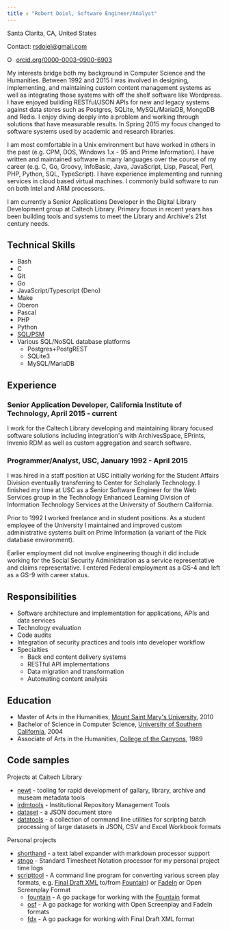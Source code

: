 ```yaml
---
title : "Robert Doiel, Software Engineer/Analyst"
---
```


Santa Clarita, CA, United States

Contact: rsdoiel@gmail.com

<a href="https://orcid.org/0000-0003-0900-6903" target="orcid.widget" rel="noopener noreferrer" style="vertical-align:top;"><img src="https://orcid.org/sites/default/files/images/orcid_16x16.png" style="width:1em;margin-right:.5em;" alt="ORCID iD icon">orcid.org/0000-0003-0900-6903</a>

My interests bridge both my background in Computer Science and the Humanities. Between 1992 and 2015 I was involved in designing, implementing, and maintaining custom content management systems as well as integrating those systems with off the shelf software like Wordpress. I have enjoyed building RESTful/JSON APIs for new and legacy systems against data stores such as Postgres, SQLite, MySQL/MariaDB, MongoDB and Redis. I enjoy diving deeply into a problem and working through solutions that have measurable results. In Spring 2015 my focus changed to software systems used by academic and research libraries.

I am most comfortable in a Unix environment but have worked in others in the past (e.g. CPM, DOS, Windows  1.x - 95 and Prime Information). I have written and maintained software in many languages over the course of my career (e.g. C, Go, Groovy, InfoBasic, Java, JavaScript, Lisp, Pascal, Perl, PHP, Python, SQL, TypeScript). I have experience implementing and running services in cloud based virtual machines. I commonly build software to run on both Intel and ARM processors.

I am currently a Senior Applications Developer in the Digital Library Development group at Caltech Library. Primary focus in recent years has been building tools and systems to meet the Library and Archive's 21st century needs.

Technical Skills
----------------

- Bash
- C
- Git
- Go
- JavaScript/Typescript (Deno)
- Make
- Oberon
- Pascal
- PHP
- Python
- [SQL/PSM](https://en.wikipedia.org/wiki/SQL/PSM)
- Various SQL/NoSQL database platforms
  - Postgres+PostgREST
  - SQLite3
  - MySQL/MariaDB


Experience
----------

### Senior Application Developer, California Institute of Technology, April 2015 - current

I work for the Caltech Library developing and maintaining library focused software solutions including integration's with ArchivesSpace, EPrints, Invenio RDM as well as custom aggregation and search software.


### Programmer/Analyst, USC, January 1992 - April 2015

I was hired in a staff position at USC initially working for the Student Affairs Division eventually transferring to Center for Scholarly Technology. I finished my time at USC as a Senior Software Engineer for the Web Services group in the Technology Enhanced Learning Division of Information Technology Services at the University of Southern California.

Prior to 1992 I worked freelance and in student positions. As a student employee of the University I maintained and improved custom administrative systems built on Prime Information (a variant of the Pick database environment).

Earlier employment did not involve engineering though it did include working for the Social Security Administration as a service representative and claims representative. I entered Federal employment as a GS-4 and left as a GS-9 with career status.


Responsibilities
----------------

- Software architecture and implementation for applications, APIs and data services
- Technology evaluation
- Code audits
- Integration of security practices and tools into developer workflow
- Specialties
  - Back end content delivery systems
  - RESTful API implementations
  - Data migration and transformation
  - Automating content analysis


Education
---------

- Master of Arts in the Humanities, [Mount Saint Mary's University](http://www.msmu.edu), 2010
- Bachelor of Science in Computer Science, [University of Southern California](http://www.usc.edu), 2004
- Associate of Arts in the Humanities, [College of the Canyons](https://www.canyons.edu), 1989

Code samples
------------

Projects at Caltech Library

- [newt](https://github.com/caltechlibrary/newt) - tooling for rapid development of gallary, library, archive and museam metadata tools
- [irdmtools](https://github.com/caltechlibrary/irdmtools) - Institutional Repository Management Tools
- [dataset](https://github.com/caltechlibrary/dataset) - a JSON document store
- [datatools](https://github.com/caltechlibrary/datatools) - a collection of command line utilities for scripting batch processing of large datasets in JSON, CSV and Excel Workbook formats

Personal projects

- [shorthand](https://rsdoiel.github.io/shorthand) - a text label expander with markdown processor support
- [stngo](https://rsdoiel.github.io/stngo) - Standard Timesheet Notation processor for my personal project time logs
- [scripttool](https://rsdoiel.github.io/scripttool/) - A command line program for converting various screen play formats, e.g. [Final Draft XML](https://www.finaldraft.com/) to/from [Fountain](https://fountain.io)) or [FadeIn](https://www.fadeinpro.com/) or Open Screenplay Format
  - [fountain](https://rsdoiel.github.io/fountain) - A go package for working with the [Fountain](https://fountain.io) format
  - [osf](https://rsdoiel.github.io/osf) - A go package for working with Open Screenplay and FadeIn formats
  - [fdx](https://rsdoiel.github.io/fdx) - A go package for working with Final Draft XML format
